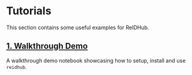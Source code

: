 # Tutorials

This section contains some useful examples for ReIDHub.


## [1. Walkthrough Demo](2025-09-22-reidhub-checkpoint.ipynb)
A walkthrough demo notebook showcasing how to setup, install and use `reidhub`.
